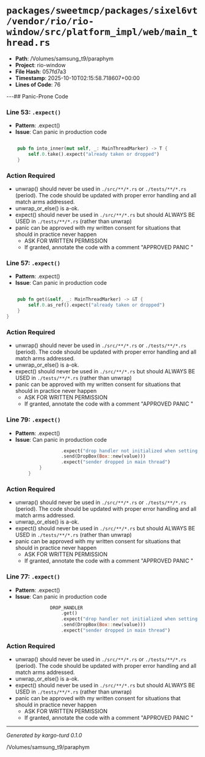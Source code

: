 # `packages/sweetmcp/packages/sixel6vt/vendor/rio/rio-window/src/platform_impl/web/main_thread.rs`

- **Path**: /Volumes/samsung_t9/paraphym
- **Project**: rio-window
- **File Hash**: 057fd7a3  
- **Timestamp**: 2025-10-10T02:15:58.718607+00:00  
- **Lines of Code**: 76

---## Panic-Prone Code


### Line 53: `.expect()`

- **Pattern**: .expect()
- **Issue**: Can panic in production code

```rust

    pub fn into_inner(mut self, _: MainThreadMarker) -> T {
        self.0.take().expect("already taken or dropped")
    }

```

### Action Required

- unwrap() should never be used in `./src/**/*.rs` or `./tests/**/*.rs` (period). The code should be updated with proper error handling and all match arms addressed.
- unwrap_or_else() is a-ok. 
- expect() should never be used in `./src/**/*.rs` but should ALWAYS BE USED in `./tests/**/*.rs` (rather than unwrap)
- panic can be approved with my written consent for situations that should in practice never happen  
  - ASK FOR WRITTEN PERMISSION
  - If granted, annotate the code with a comment "APPROVED PANIC "


### Line 57: `.expect()`

- **Pattern**: .expect()
- **Issue**: Can panic in production code

```rust

    pub fn get(&self, _: MainThreadMarker) -> &T {
        self.0.as_ref().expect("already taken or dropped")
    }
}
```

### Action Required

- unwrap() should never be used in `./src/**/*.rs` or `./tests/**/*.rs` (period). The code should be updated with proper error handling and all match arms addressed.
- unwrap_or_else() is a-ok. 
- expect() should never be used in `./src/**/*.rs` but should ALWAYS BE USED in `./tests/**/*.rs` (rather than unwrap)
- panic can be approved with my written consent for situations that should in practice never happen  
  - ASK FOR WRITTEN PERMISSION
  - If granted, annotate the code with a comment "APPROVED PANIC "


### Line 79: `.expect()`

- **Pattern**: .expect()
- **Issue**: Can panic in production code

```rust
                    .expect("drop handler not initialized when setting canvas")
                    .send(DropBox(Box::new(value)))
                    .expect("sender dropped in main thread")
            }
        }
```

### Action Required

- unwrap() should never be used in `./src/**/*.rs` or `./tests/**/*.rs` (period). The code should be updated with proper error handling and all match arms addressed.
- unwrap_or_else() is a-ok. 
- expect() should never be used in `./src/**/*.rs` but should ALWAYS BE USED in `./tests/**/*.rs` (rather than unwrap)
- panic can be approved with my written consent for situations that should in practice never happen  
  - ASK FOR WRITTEN PERMISSION
  - If granted, annotate the code with a comment "APPROVED PANIC "


### Line 77: `.expect()`

- **Pattern**: .expect()
- **Issue**: Can panic in production code

```rust
                DROP_HANDLER
                    .get()
                    .expect("drop handler not initialized when setting canvas")
                    .send(DropBox(Box::new(value)))
                    .expect("sender dropped in main thread")
```

### Action Required

- unwrap() should never be used in `./src/**/*.rs` or `./tests/**/*.rs` (period). The code should be updated with proper error handling and all match arms addressed.
- unwrap_or_else() is a-ok. 
- expect() should never be used in `./src/**/*.rs` but should ALWAYS BE USED in `./tests/**/*.rs` (rather than unwrap)
- panic can be approved with my written consent for situations that should in practice never happen  
  - ASK FOR WRITTEN PERMISSION
  - If granted, annotate the code with a comment "APPROVED PANIC "

---

*Generated by kargo-turd 0.1.0*

/Volumes/samsung_t9/paraphym